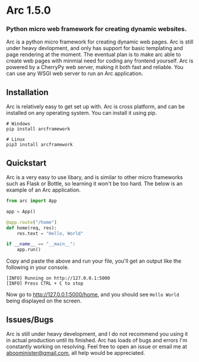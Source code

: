 # Arc 1.5.0
### Python micro web framework for creating dynamic websites.

Arc is a python micro framework for creating dynamic web pages. Arc is still under heavy devlopment, and only has support for basic templating and page rendering at the moment. The eventual plan is to make arc able to create web pages with minmial need for coding any frontend yourself. Arc is powered by a CherryPy web server, making it both fast and reliable. You can use any WSGI web server to run an Arc application.

## Installation
Arc is relatively easy to get set up with. Arc is cross platform, and can be installed on any operating system. You can install it using pip.
```
# Windows
pip install arcframework

# Linux
pip3 install arcframework
```

## Quickstart
Arc is a very easy to use libary, and is similar to other micro frameworks such as Flask or Bottle, so learning it won't be too hard. The below is an example of an Arc application.
```py
from arc import App

app = App()

@app.route("/home")
def home(req, res):
    res.text = "Hello, World"

if __name__ == "__main__":
    app.run()
```
Copy and paste the above and run your file, you'll get an output like the following in your console.
```
[INFO] Running on http://127.0.0.1:5000
[INFO] Press CTRL + C to stop
```
Now go to http://127.0.0.1:5000/home, and you should see `Hello World` being displayed on the screen.

## Issues/Bugs
Arc is still under heavy development, and I do not recommend you using it in actual production until its finished. Arc has loads of bugs and errors I'm constantly working on resolving. Feel free to open an issue or email me at aboominister@gmail.com, all help would be appreciated.